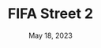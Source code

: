 ---
layout: nds
title: "FIFA Street 2"
categories:
 - approved
 - nds
 - universal
 - safe
tags:
- fifa
- soccer
series:
- fifa
date: May 18, 2023
permalink: /games/fifa-street-2/play/details
publisher: EA Sports
gid: fifa-street-2
edition: us
---